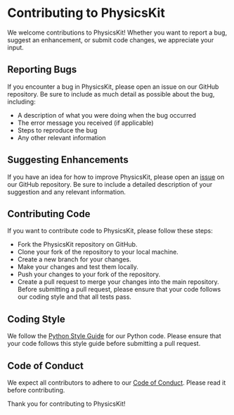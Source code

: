 # Contributing to PhysicsKit
We welcome contributions to PhysicsKit! Whether you want to report a bug, suggest an enhancement, or submit code changes, we appreciate your input.

## Reporting Bugs
If you encounter a bug in PhysicsKit, please open an issue on our GitHub repository. Be sure to include as much detail as possible about the bug, including:

- A description of what you were doing when the bug occurred
- The error message you received (if applicable)
- Steps to reproduce the bug
- Any other relevant information

## Suggesting Enhancements
If you have an idea for how to improve PhysicsKit, please open an [issue](https://github.com/Sayad-Uddin-Tahsin/PhysicsKit/issues) on our GitHub repository. Be sure to include a detailed description of your suggestion and any relevant information.

## Contributing Code
If you want to contribute code to PhysicsKit, please follow these steps:

- Fork the PhysicsKit repository on GitHub.
- Clone your fork of the repository to your local machine.
- Create a new branch for your changes.
- Make your changes and test them locally.
- Push your changes to your fork of the repository.
- Create a pull request to merge your changes into the main repository.
Before submitting a pull request, please ensure that your code follows our coding style and that all tests pass.

## Coding Style
We follow the [Python Style Guide](https://peps.python.org/pep-0008/) for our Python code. Please ensure that your code follows this style guide before submitting a pull request.

## Code of Conduct
We expect all contributors to adhere to our [Code of Conduct](https://github.com/Sayad-Uddin-Tahsin/PhysicsKit/blob/main/CODE_OF_CONDUCT.md). Please read it before contributing.

Thank you for contributing to PhysicsKit!
